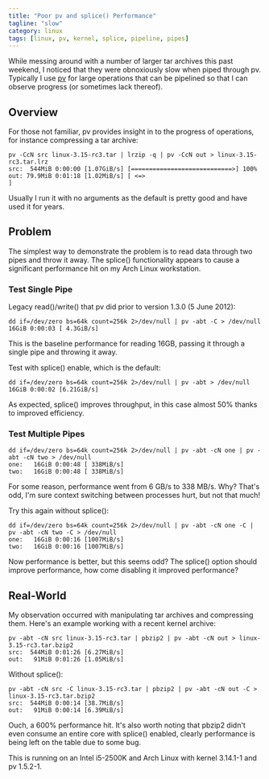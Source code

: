 ```yaml
---
title: "Poor pv and splice() Performance"
tagline: "slow"
category: linux
tags: [linux, pv, kernel, splice, pipeline, pipes]
---
```


While messing around with a number of larger tar archives this past weekend, I noticed that they were obnoxiously slow when piped through pv.  Typically I use [pv](http://www.ivarch.com/programs/pv.shtml) for large operations that can be pipelined so that I can observe progress (or sometimes lack thereof).

## Overview

For those not familiar, pv provides insight in to the progress of operations, for instance compressing a tar archive:

	pv -CcN src linux-3.15-rc3.tar | lrzip -q | pv -CcN out > linux-3.15-rc3.tar.lrz
	src:  544MiB 0:00:00 [1.07GiB/s] [============================>] 100%
	out: 79.9MiB 0:01:18 [1.02MiB/s] [ <=>                                          ]

Usually I run it with no arguments as the default is pretty good and have used it for years.

## Problem

The simplest way to demonstrate the problem is to read data through two pipes and throw it away.  The splice() functionality appears to cause a significant performance hit on my Arch Linux workstation.

### Test Single Pipe

Legacy read()/write() that pv did prior to version 1.3.0 (5 June 2012):

	dd if=/dev/zero bs=64k count=256k 2>/dev/null | pv -abt -C > /dev/null
	16GiB 0:00:03 [ 4.3GiB/s]

This is the baseline performance for reading 16GB, passing it through a single pipe and throwing it away.

Test with splice() enable, which is the default:

	dd if=/dev/zero bs=64k count=256k 2>/dev/null | pv -abt > /dev/null
	16GiB 0:00:02 [6.21GiB/s]

As expected, splice() improves throughput, in this case almost 50% thanks to improved efficiency.

### Test Multiple Pipes

	dd if=/dev/zero bs=64k count=256k 2>/dev/null | pv -abt -cN one | pv -abt -cN two > /dev/null
	one:   16GiB 0:00:48 [ 338MiB/s]
	two:   16GiB 0:00:48 [ 338MiB/s]

For some reason, performance went from 6 GB/s to 338 MB/s.  Why?  That's odd, I'm sure context switching between processes hurt, but not that much!

Try this again without splice():

	dd if=/dev/zero bs=64k count=256k 2>/dev/null | pv -abt -cN one -C | pv -abt -cN two -C > /dev/null
	one:   16GiB 0:00:16 [1007MiB/s]
	two:   16GiB 0:00:16 [1007MiB/s]

Now performance is better, but this seems odd?  The splice() option should improve performance, how come disabling it improved performance?

## Real-World

My observation occurred with manipulating tar archives and compressing them.  Here's an example working with a recent kernel archive:

	pv -abt -cN src linux-3.15-rc3.tar | pbzip2 | pv -abt -cN out > linux-3.15-rc3.tar.bzip2
	src:  544MiB 0:01:26 [6.27MiB/s]
	out:   91MiB 0:01:26 [1.05MiB/s]

Without splice():

	pv -abt -cN src -C linux-3.15-rc3.tar | pbzip2 | pv -abt -cN out -C > linux-3.15-rc3.tar.bzip2
	src:  544MiB 0:00:14 [38.7MiB/s]
	out:   91MiB 0:00:14 [6.39MiB/s]


Ouch, a 600% performance hit.  It's also worth noting that pbzip2 didn't even consume an entire core with splice() enabled, clearly performance is being left on the table due to some bug.

This is running on an Intel i5-2500K and Arch Linux with kernel 3.14.1-1 and pv 1.5.2-1.
